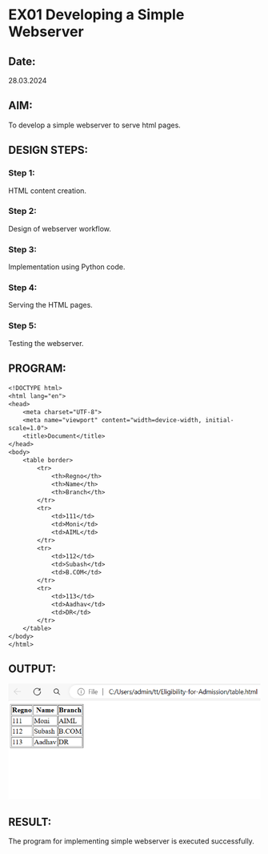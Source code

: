# EX01 Developing a Simple Webserver
## Date:
28.03.2024

## AIM:
To develop a simple webserver to serve html pages.

## DESIGN STEPS:
### Step 1: 
HTML content creation.

### Step 2:
Design of webserver workflow.

### Step 3:
Implementation using Python code.

### Step 4:
Serving the HTML pages.

### Step 5:
Testing the webserver.

## PROGRAM:
~~~
<!DOCTYPE html>
<html lang="en">
<head>
    <meta charset="UTF-8">
    <meta name="viewport" content="width=device-width, initial-scale=1.0">
    <title>Document</title>
</head>
<body>
    <table border>
        <tr>
            <th>Regno</th>
            <th>Name</th>
            <th>Branch</th>
        </tr>
        <tr>
            <td>111</td>
            <td>Moni</td>
            <td>AIML</td>
        </tr>
        <tr>
            <td>112</td>
            <td>Subash</td>
            <td>B.COM</td>
        </tr>
        <tr>
            <td>113</td>
            <td>Aadhav</td>
            <td>DR</td>
        </tr>
    </table>
</body>
</html>
~~~
## OUTPUT:

![alt text](output.png)

## RESULT:
The program for implementing simple webserver is executed successfully.
